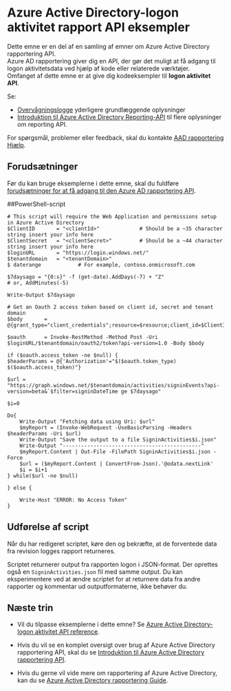 <properties
    pageTitle="Azure Active Directory-logon aktivitet rapport API eksempler | Microsoft Azure"
    description="Hvordan du kan komme i gang med Azure Active Directory Reporting-API"
    services="active-directory"
    documentationCenter=""
    authors="dhanyahk"
    manager="femila"
    editor=""/>

<tags
    ms.service="active-directory"
    ms.devlang="na"
    ms.topic="article"
    ms.tgt_pltfrm="na"
    ms.workload="identity"
    ms.date="09/25/2016"
    ms.author="dhanyahk;markvi"/>

# <a name="azure-active-directory-sign-in-activity-report-api-samples"></a>Azure Active Directory-logon aktivitet rapport API eksempler

Dette emne er en del af en samling af emner om Azure Active Directory rapportering API.  
Azure AD rapportering giver dig en API, der gør det muligt at få adgang til logon aktivitetsdata ved hjælp af kode eller relaterede værktøjer.  
Omfanget af dette emne er at give dig kodeeksempler til **logon aktivitet API**.

Se:

- [Overvågningslogge](active-directory-reporting-azure-portal.md#audit-logs) yderligere grundlæggende oplysninger
- [Introduktion til Azure Active Directory Reporting-API](active-directory-reporting-api-getting-started.md) til flere oplysninger om reporting API.

For spørgsmål, problemer eller feedback, skal du kontakte [AAD rapportering Hjælp](mailto:aadreportinghelp@microsoft.com).


## <a name="prerequisites"></a>Forudsætninger
Før du kan bruge eksemplerne i dette emne, skal du fuldføre [forudsætninger for at få adgang til den Azure AD rapportering API](active-directory-reporting-api-prerequisites.md).  


##<a name="powershell-script"></a>PowerShell-script

    # This script will require the Web Application and permissions setup in Azure Active Directory
    $ClientID       = "<clientId>"             # Should be a ~35 character string insert your info here
    $ClientSecret   = "<clientSecret>"         # Should be a ~44 character string insert your info here
    $loginURL       = "https://login.windows.net/"
    $tenantdomain   = "<tenantDomain>"
    $ daterange            # For example, contoso.onmicrosoft.com

    $7daysago = "{0:s}" -f (get-date).AddDays(-7) + "Z"
    # or, AddMinutes(-5)

    Write-Output $7daysago

    # Get an Oauth 2 access token based on client id, secret and tenant domain
    $body       = @{grant_type="client_credentials";resource=$resource;client_id=$ClientID;client_secret=$ClientSecret}

    $oauth      = Invoke-RestMethod -Method Post -Uri $loginURL/$tenantdomain/oauth2/token?api-version=1.0 -Body $body

    if ($oauth.access_token -ne $null) {
    $headerParams = @{'Authorization'="$($oauth.token_type) $($oauth.access_token)"}

    $url = "https://graph.windows.net/$tenantdomain/activities/signinEvents?api-version=beta&`$filter=signinDateTime ge $7daysago"
    
    $i=0
    
    Do{
        Write-Output "Fetching data using Uri: $url"
        $myReport = (Invoke-WebRequest -UseBasicParsing -Headers $headerParams -Uri $url)
        Write-Output "Save the output to a file SigninActivities$i.json"
        Write-Output "---------------------------------------------"
        $myReport.Content | Out-File -FilePath SigninActivities$i.json -Force
        $url = ($myReport.Content | ConvertFrom-Json).'@odata.nextLink'
        $i = $i+1
    } while($url -ne $null)

    } else {
    
        Write-Host "ERROR: No Access Token"
    }




## <a name="executing-the-script"></a>Udførelse af script
Når du har redigeret scriptet, køre den og bekræfte, at de forventede data fra revision logges rapport returneres.

Scriptet returnerer output fra rapporten logon i JSON-format. Der oprettes også en `SigninActivities.json` fil med samme output. Du kan eksperimentere ved at ændre scriptet for at returnere data fra andre rapporter og kommentar ud outputformaterne, ikke behøver du.



## <a name="next-steps"></a>Næste trin

- Vil du tilpasse eksemplerne i dette emne? Se [Azure Active Directory-logon aktivitet API reference](active-directory-reporting-api-sign-in-activity-reference.md). 

- Hvis du vil se en komplet oversigt over brug af Azure Active Directory rapportering API, skal du se [Introduktion til Azure Active Directory rapportering API](active-directory-reporting-api-getting-started.md).

- Hvis du gerne vil vide mere om rapportering af Azure Active Directory, kan du se [Azure Active Directory rapportering Guide](active-directory-reporting-guide.md).  